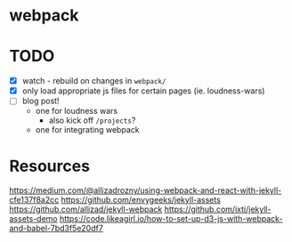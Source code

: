 webpack
===

# TODO
- [x] watch - rebuild on changes in `webpack/`
- [x] only load appropriate js files for certain pages (ie. loudness-wars)
- [ ] blog post!
  - one for loudness wars
    - also kick off `/projects`?
  - one for integrating webpack

# Resources
https://medium.com/@allizadrozny/using-webpack-and-react-with-jekyll-cfe137f8a2cc
https://github.com/envygeeks/jekyll-assets
https://github.com/allizad/jekyll-webpack
https://github.com/ixti/jekyll-assets-demo
https://code.likeagirl.io/how-to-set-up-d3-js-with-webpack-and-babel-7bd3f5e20df7
